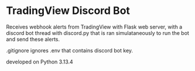 # TradingView Discord Bot

Receives webhook alerts from TradingView with Flask web server, with a discord bot thread with discord.py that is ran simulataneously to run the bot and send these alerts.

.gitignore ignores .env that contains discord bot key.

developed on Python 3.13.4
